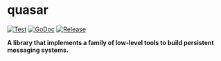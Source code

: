 # quasar

[![Test](https://github.com/256dpi/quasar/actions/workflows/test.yml/badge.svg)](https://github.com/256dpi/quasar/actions/workflows/test.yml)
[![GoDoc](https://godoc.org/github.com/256dpi/quasar?status.svg)](http://godoc.org/github.com/256dpi/quasar)
[![Release](https://img.shields.io/github/release/256dpi/quasar.svg)](https://github.com/256dpi/quasar/releases)

**A library that implements a family of low-level tools to build persistent messaging systems.**
